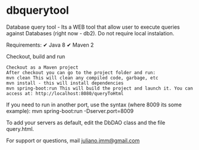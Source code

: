 # dbquerytool
Database query tool - Its a WEB tool that allow user to execute queries against Databases (right now - db2). Do not require local instalation.

Requirements: ✔ Java 8 ✔ Maven 2

Checkout, build and run

    Checkout as a Maven project
    After checkout you can go to the project folder and run:
    mvn clean This will clean any compiled code, garbage, etc
    mvn install - this will install dependencies
    mvn spring-boot:run This will build the project and launch it. You can access at: http://localhost:8080/queryToHtml

If you need to run in another port, use the syntax (where 8009 its some example): mvn spring-boot:run -Dserver.port=8009

To add your servers as default, edit the DbDAO class and the file query.html.

For support or questions, mail juliano.jmm@gmail.com
